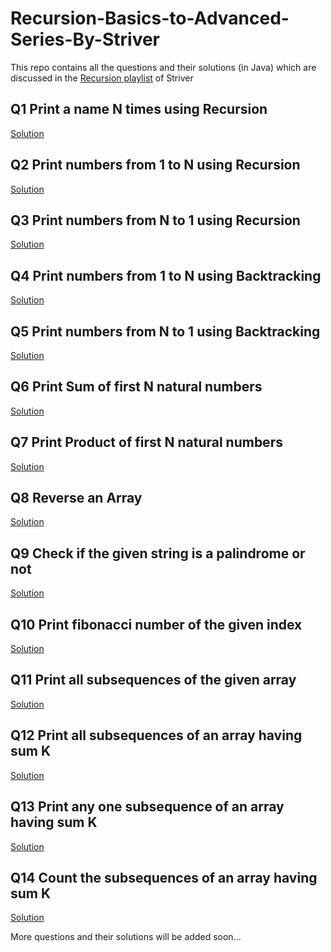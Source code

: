 # Recursion-Basics-to-Advanced-Series-By-Striver
This repo contains all the questions and their solutions (in Java) which are discussed in the [Recursion playlist](https://youtube.com/playlist?list=PLgUwDviBIf0rGlzIn_7rsaR2FQ5e6ZOL9) of Striver

## Q1 Print a name N times using Recursion
[Solution](https://github.com/Aniruddha-Inge/Recursion-Basics-to-Advanced-Series-By-Striver/blob/main/codes/src/com/aniruddha/Q1/PrintANameNTimes.java)

## Q2 Print numbers from 1 to N using Recursion
[Solution](https://github.com/Aniruddha-Inge/Recursion-Basics-to-Advanced-Series-By-Striver/blob/main/codes/src/com/aniruddha/Q2/PrintNumbersfrom1toN.java)

## Q3 Print numbers from N to 1 using Recursion
[Solution](https://github.com/Aniruddha-Inge/Recursion-Basics-to-Advanced-Series-By-Striver/blob/main/codes/src/com/aniruddha/Q3/PrintNumbersfromNto1.java)

## Q4 Print numbers from 1 to N using Backtracking
[Solution](https://github.com/Aniruddha-Inge/Recursion-Basics-to-Advanced-Series-By-Striver/blob/main/codes/src/com/aniruddha/Q4/Print1toNusingBacktracking.java)

## Q5 Print numbers from N to 1 using Backtracking
[Solution](https://github.com/Aniruddha-Inge/Recursion-Basics-to-Advanced-Series-By-Striver/blob/main/codes/src/com/aniruddha/Q5/PrintNto1usingBacktracking.java)

## Q6 Print Sum of first N natural numbers
[Solution](https://github.com/Aniruddha-Inge/Recursion-Basics-to-Advanced-Series-By-Striver/blob/main/codes/src/com/aniruddha/Q6/PrintSumofFirstNnaturalNumbers.java)

## Q7 Print Product of first N natural numbers
[Solution](https://github.com/Aniruddha-Inge/Recursion-Basics-to-Advanced-Series-By-Striver/blob/main/codes/src/com/aniruddha/Q7/PrintProductofFirstNnaturalNumbers.java)

## Q8 Reverse an Array
[Solution](https://github.com/Aniruddha-Inge/Recursion-Basics-to-Advanced-Series-By-Striver/blob/main/codes/src/com/aniruddha/Q8/ReverseAnArray.java)

## Q9 Check if the given string is a palindrome or not
[Solution](https://github.com/Aniruddha-Inge/Recursion-Basics-to-Advanced-Series-By-Striver/blob/main/codes/src/com/aniruddha/Q9/CheckIfTheGivenStringIsAPalindromeOrNot.java)

## Q10 Print fibonacci number of the given index
[Solution](https://github.com/Aniruddha-Inge/Recursion-Basics-to-Advanced-Series-By-Striver/blob/main/codes/src/com/aniruddha/Q10/PrintFibonacciNumberOfTheGivenIndex.java)

## Q11 Print all subsequences of the given array
[Solution](https://github.com/Aniruddha-Inge/Recursion-Basics-to-Advanced-Series-By-Striver/blob/main/codes/src/com/aniruddha/Q11/PrintAllSubsequencesOfTheGivenArray.java)


## Q12 Print all subsequences of an array having sum K
[Solution](https://github.com/Aniruddha-Inge/Recursion-Basics-to-Advanced-Series-By-Striver/blob/main/codes/src/com/aniruddha/Q12/PrintAllSubequencesHavingSumK.java)

## Q13 Print any one subsequence of an array having sum K
[Solution](https://github.com/Aniruddha-Inge/Recursion-Basics-to-Advanced-Series-By-Striver/blob/main/codes/src/com/aniruddha/Q13/PrintTheOnlySubsequenceHavingSumK.java)

## Q14 Count the subsequences of an array having sum K
[Solution](https://github.com/Aniruddha-Inge/Recursion-Basics-to-Advanced-Series-By-Striver/blob/main/codes/src/com/aniruddha/Q14/CountTheSubsequencesHavingSumK.java)

More questions and their solutions will be added soon...
